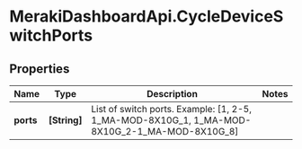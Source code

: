 # MerakiDashboardApi.CycleDeviceSwitchPorts

## Properties
Name | Type | Description | Notes
------------ | ------------- | ------------- | -------------
**ports** | **[String]** | List of switch ports. Example: [1, 2-5, 1_MA-MOD-8X10G_1, 1_MA-MOD-8X10G_2-1_MA-MOD-8X10G_8] | 


